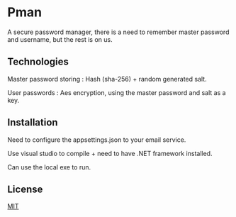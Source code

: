 # Pman

A secure password manager, there is a need to remember master password and username, but the rest is on us.

## Technologies

Master password storing : Hash (sha-256) + random generated salt.

User passwords : Aes encryption, using the master password and salt as a key.

## Installation

Need to configure the appsettings.json to your email service.

Use visual studio to compile + need to have .NET framework installed.

Can use the local exe to run.

## License

[MIT](https://choosealicense.com/licenses/mit/)
